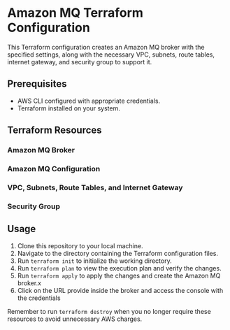 # Amazon MQ Terraform Configuration

This Terraform configuration creates an Amazon MQ broker with the specified settings, along with the necessary VPC, subnets, route tables, internet gateway, and security group to support it.

## Prerequisites
- AWS CLI configured with appropriate credentials.
- Terraform installed on your system.


## Terraform Resources

### Amazon MQ Broker
### Amazon MQ Configuration
### VPC, Subnets, Route Tables, and Internet Gateway
### Security Group


## Usage
1. Clone this repository to your local machine.
2. Navigate to the directory containing the Terraform configuration files.
3. Run `terraform init` to initialize the working directory.
4. Run `terraform plan` to view the execution plan and verify the changes.
5. Run `terraform apply` to apply the changes and create the Amazon MQ broker.x
6. Click on the URL provide inside the broker and access the console with the credentials

Remember to run `terraform destroy` when you no longer require these resources to avoid unnecessary AWS charges.
